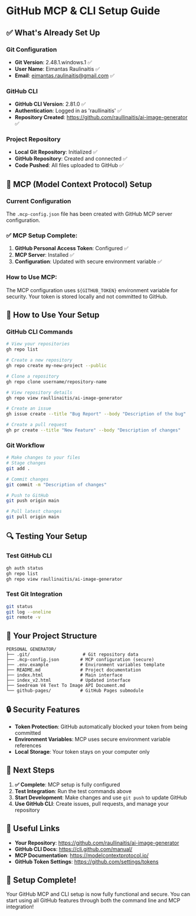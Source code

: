 # GitHub MCP & CLI Setup Guide

## ✅ What's Already Set Up

### Git Configuration
- **Git Version**: 2.48.1.windows.1 ✅
- **User Name**: Eimantas Raulinaitis ✅
- **Email**: eimantas.raulinaitis@gmail.com ✅

### GitHub CLI
- **GitHub CLI Version**: 2.81.0 ✅
- **Authentication**: Logged in as 'raullinaitis' ✅
- **Repository Created**: https://github.com/raullinaitis/ai-image-generator ✅

### Project Repository
- **Local Git Repository**: Initialized ✅
- **GitHub Repository**: Created and connected ✅
- **Code Pushed**: All files uploaded to GitHub ✅

## 🔧 MCP (Model Context Protocol) Setup

### Current Configuration
The `.mcp-config.json` file has been created with GitHub MCP server configuration.

### ✅ MCP Setup Complete:
1. **GitHub Personal Access Token**: Configured ✅
2. **MCP Server**: Installed ✅
3. **Configuration**: Updated with secure environment variable ✅

### How to Use MCP:
The MCP configuration uses `${GITHUB_TOKEN}` environment variable for security. Your token is stored locally and not committed to GitHub.

## 🚀 How to Use Your Setup

### GitHub CLI Commands
```bash
# View your repositories
gh repo list

# Create a new repository
gh repo create my-new-project --public

# Clone a repository
gh repo clone username/repository-name

# View repository details
gh repo view raullinaitis/ai-image-generator

# Create an issue
gh issue create --title "Bug Report" --body "Description of the bug"

# Create a pull request
gh pr create --title "New Feature" --body "Description of changes"
```

### Git Workflow
```bash
# Make changes to your files
# Stage changes
git add .

# Commit changes
git commit -m "Description of changes"

# Push to GitHub
git push origin main

# Pull latest changes
git pull origin main
```

## 🔍 Testing Your Setup

### Test GitHub CLI
```bash
gh auth status
gh repo list
gh repo view raullinaitis/ai-image-generator
```

### Test Git Integration
```bash
git status
git log --oneline
git remote -v
```

## 📁 Your Project Structure
```
PERSONAL GENERATOR/
├── .git/                    # Git repository data
├── .mcp-config.json        # MCP configuration (secure)
├── .env.example            # Environment variables template
├── README.md               # Project documentation
├── index.html              # Main interface
├── index_v2.html           # Updated interface
├── Seedream V4 Text To Image API Document.md
└── github-pages/           # GitHub Pages submodule
```

## 🔒 Security Features

- **Token Protection**: GitHub automatically blocked your token from being committed
- **Environment Variables**: MCP uses secure environment variable references
- **Local Storage**: Your token stays on your computer only

## 🎯 Next Steps

1. **✅ Complete**: MCP setup is fully configured
2. **Test Integration**: Run the test commands above
3. **Start Development**: Make changes and use `git push` to update GitHub
4. **Use GitHub CLI**: Create issues, pull requests, and manage your repository

## 🔗 Useful Links

- **Your Repository**: https://github.com/raullinaitis/ai-image-generator
- **GitHub CLI Docs**: https://cli.github.com/manual/
- **MCP Documentation**: https://modelcontextprotocol.io/
- **GitHub Token Settings**: https://github.com/settings/tokens

## 🎉 Setup Complete!

Your GitHub MCP and CLI setup is now fully functional and secure. You can start using all GitHub features through both the command line and MCP integration!